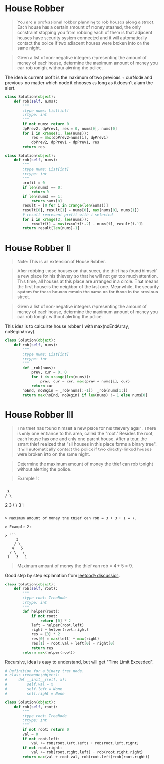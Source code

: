 # House Robber

> You are a professional robber planning to rob houses along a street. Each house has a certain amount of money stashed, the only constraint stopping you from robbing each of them is that adjacent houses have security system connected and it will automatically contact the police if two adjacent houses were broken into on the same night.

> Given a list of non-negative integers representing the amount of money of each house, determine the maximum amount of money you can rob tonight without alerting the police.

The idea is current profit is the maximum of two previous + curNode and previous, no matter which node it chooses as long as it doesn't alarm the alert.

```Python
class Solution(object):
    def rob(self, nums):
        """
        :type nums: List[int]
        :rtype: int
        """
        if not nums: return 0
        dpPrev2, dpPrev1, res = 0, nums[0], nums[0]
        for i in xrange(1, len(nums)):
            res = max(dpPrev2+nums[i], dpPrev1)
            dpPrev2, dpPrev1 = dpPrev1, res
        return res
```

```Python
class Solution(object):
    def rob(self, nums):
        """
        :type nums: List[int]
        :rtype: int
        """
        profit = 0
        if len(nums) == 0:
            return 0
        if len(nums) == 1:
            return nums[0]
        result = [0 for i in xrange(len(nums))]
        result[0], result[1] = nums[0], max(nums[0], nums[1])
        # result represent profit with i selected
        for i in xrange(2, len(nums)):
            result[i] = max(result[i-2] + nums[i], result[i-1])
        return result[len(nums)-1]
```

# House Robber II

> Note: This is an extension of House Robber.

> After robbing those houses on that street, the thief has found himself a new place for his thievery so that he will not get too much attention. This time, all houses at this place are arranged in a circle. That means the first house is the neighbor of the last one. Meanwhile, the security system for these houses remain the same as for those in the previous street.

> Given a list of non-negative integers representing the amount of money of each house, determine the maximum amount of money you can rob tonight without alerting the police.

This idea is to calculate house robber I with max(noEndArray, noBeginArray).

```Python
class Solution(object):
    def rob(self, nums):
        """
        :type nums: List[int]
        :rtype: int
        """
        def _rob(nums):
            prev, cur = 0, 0
            for i in xrange(len(nums)):
                prev, cur = cur, max(prev + nums[i], cur)
            return cur
        noEnd, noBegin = _rob(nums[:-1]), _rob(nums[1:])
        return max(noEnd, noBegin) if len(nums) != 1 else nums[0]
```

# House Robber III

> The thief has found himself a new place for his thievery again. There is only one entrance to this area, called the "root." Besides the root, each house has one and only one parent house. After a tour, the smart thief realized that "all houses in this place forms a binary tree". It will automatically contact the police if two directly-linked houses were broken into on the same night.

> Determine the maximum amount of money the thief can rob tonight without alerting the police.

> Example 1:

> ```
     3
    / \
   2   3
    \   \ 
     3   1
```

> Maximum amount of money the thief can rob = 3 + 3 + 1 = 7.

> Example 2:

> ```
     3
    / \
   4   5
  / \   \ 
 1   3   1
```

> Maximum amount of money the thief can rob = 4 + 5 = 9.

Good step by step explanation from [leetcode discussion](https://discuss.leetcode.com/topic/39834/step-by-step-tackling-of-the-problem).

```Python
class Solution(object):
    def rob(self, root):
        """
        :type root: TreeNode
        :rtype: int
        """
        def helper(root):
            if not root:
                return [0] * 2
            left = helper(root.left)
            right = helper(root.right)
            res = [0] * 2
            res[0] = max(left) + max(right)
            res[1] = root.val + left[0] + right[0]
            return res
        return max(helper(root))
```

Recursive, idea is easy to understand, but will get "Time Limit Exceeded".

```Python
# Definition for a binary tree node.
# class TreeNode(object):
#     def __init__(self, x):
#         self.val = x
#         self.left = None
#         self.right = None

class Solution(object):
    def rob(self, root):
        """
        :type root: TreeNode
        :rtype: int
        """
        if not root: return 0
        val = 0
        if not root.left:
            val += rob(root.left.left) + rob(root.left.right)
        if not root.right:
            val += rob(root.right.left) + rob(root.right.right)
        return max(val + root.val, rob(root.left)+rob(root.right))
```
